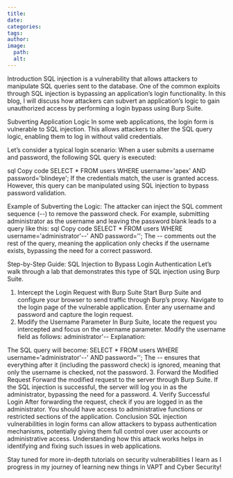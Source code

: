 ```yaml
---
title: 
date: 
categories: 
tags: 
author: 
image:
  path: 
  alt: 
---
```

Introduction
SQL injection is a vulnerability that allows attackers to manipulate SQL queries sent to the database. One of the common exploits through SQL injection is bypassing an application’s login functionality. In this blog, I will discuss how attackers can subvert an application’s logic to gain unauthorized access by performing a login bypass using Burp Suite.

Subverting Application Logic
In some web applications, the login form is vulnerable to SQL injection. This allows attackers to alter the SQL query logic, enabling them to log in without valid credentials.

Let’s consider a typical login scenario:
When a user submits a username and password, the following SQL query is executed:

sql
Copy code
SELECT * FROM users WHERE username='apex' AND password='blindeye';
If the credentials match, the user is granted access. However, this query can be manipulated using SQL injection to bypass password validation.

Example of Subverting the Logic:
The attacker can inject the SQL comment sequence (--) to remove the password check.
For example, submitting administrator as the username and leaving the password blank leads to a query like this:
sql
Copy code
SELECT * FROM users WHERE username='administrator'--' AND password='';
The -- comments out the rest of the query, meaning the application only checks if the username exists, bypassing the need for a correct password.

Step-by-Step Guide: SQL Injection to Bypass Login Authentication
Let’s walk through a lab that demonstrates this type of SQL injection using Burp Suite.

1. Intercept the Login Request with Burp Suite
Start Burp Suite and configure your browser to send traffic through Burp’s proxy.
Navigate to the login page of the vulnerable application.
Enter any username and password and capture the login request.
2. Modify the Username Parameter
In Burp Suite, locate the request you intercepted and focus on the username parameter.
Modify the username field as follows:
administrator'--
Explanation:

The SQL query will become:
SELECT * FROM users WHERE username='administrator'--' AND password='';
The -- ensures that everything after it (including the password check) is ignored, meaning that only the username is checked, not the password.
3. Forward the Modified Request
Forward the modified request to the server through Burp Suite.
If the SQL injection is successful, the server will log you in as the administrator, bypassing the need for a password.
4. Verify Successful Login
After forwarding the request, check if you are logged in as the administrator.
You should have access to administrative functions or restricted sections of the application.
Conclusion
SQL injection vulnerabilities in login forms can allow attackers to bypass authentication mechanisms, potentially giving them full control over user accounts or administrative access. Understanding how this attack works helps in identifying and fixing such issues in web applications.

Stay tuned for more in-depth tutorials on security vulnerabilities I learn as I progress in my journey of learning new things in VAPT and Cyber Security!
